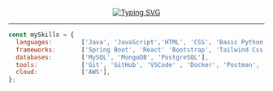 
<p align="center">
  <a href="https://git.io/typing-svg">
    <img src="https://readme-typing-svg.demolab.com?font=Fira+Code&pause=1000&color=00F700&width=435&lines=hey+there!+i'm+Abu+Huzaifa;Full+Stact+Developer;Code.+Debug.+Repeat.;Consistency+beats+talent" alt="Typing SVG" />
  </a>
</p>

------

```javascript
const mySkills = {
  languages:        ['Java', 'JavaScript','HTML', 'CSS', 'Basic Python'],
  frameworks:       ['Spring Boot', 'React' 'Bootstrap', 'Tailwind Css'],
  databases:        ['MySQL', 'MongoDB', 'PostgreSQL'],
  tools:            ['Git', 'GitHub', 'VSCode' , 'Docker', 'Postman', 'IntelliJ IDEA'],
  cloud:            ['AWS'],
};
```
